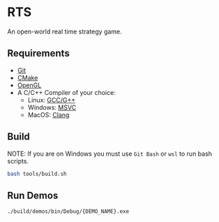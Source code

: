 # RTS

An open-world real time strategy game.

## Requirements

- [Git](https://git-scm.com/)
- [CMake](https://cmake.org/)
- [OpenGL](https://www.opengl.org/)
- A C/C++ Compiler of your choice:
   - Linux: [GCC/G++](https://gcc.gnu.org/)
   - Windows: [MSVC](https://visualstudio.microsoft.com/vs/)
   - MacOS: [Clang](https://clang.llvm.org/)

## Build

NOTE: If you are on Windows you must use `Git Bash` or `wsl` to run bash scripts.

```bash
bash tools/build.sh
```

## Run Demos

```bash
./build/demos/bin/Debug/{DEMO_NAME}.exe
```